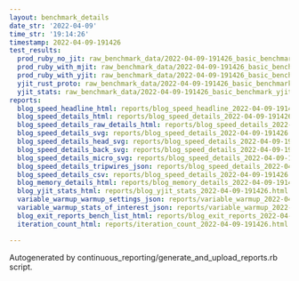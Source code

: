 ```yaml
---
layout: benchmark_details
date_str: '2022-04-09'
time_str: '19:14:26'
timestamp: 2022-04-09-191426
test_results:
  prod_ruby_no_jit: raw_benchmark_data/2022-04-09-191426_basic_benchmark_prod_ruby_no_jit.json
  prod_ruby_with_mjit: raw_benchmark_data/2022-04-09-191426_basic_benchmark_prod_ruby_with_mjit.json
  prod_ruby_with_yjit: raw_benchmark_data/2022-04-09-191426_basic_benchmark_prod_ruby_with_yjit.json
  yjit_rust_proto: raw_benchmark_data/2022-04-09-191426_basic_benchmark_yjit_rust_proto.json
  yjit_stats: raw_benchmark_data/2022-04-09-191426_basic_benchmark_yjit_stats.json
reports:
  blog_speed_headline_html: reports/blog_speed_headline_2022-04-09-191426.html
  blog_speed_details_html: reports/blog_speed_details_2022-04-09-191426.html
  blog_speed_details_raw_details_html: reports/blog_speed_details_2022-04-09-191426.raw_details.html
  blog_speed_details_svg: reports/blog_speed_details_2022-04-09-191426.svg
  blog_speed_details_head_svg: reports/blog_speed_details_2022-04-09-191426.head.svg
  blog_speed_details_back_svg: reports/blog_speed_details_2022-04-09-191426.back.svg
  blog_speed_details_micro_svg: reports/blog_speed_details_2022-04-09-191426.micro.svg
  blog_speed_details_tripwires_json: reports/blog_speed_details_2022-04-09-191426.tripwires.json
  blog_speed_details_csv: reports/blog_speed_details_2022-04-09-191426.csv
  blog_memory_details_html: reports/blog_memory_details_2022-04-09-191426.html
  blog_yjit_stats_html: reports/blog_yjit_stats_2022-04-09-191426.html
  variable_warmup_warmup_settings_json: reports/variable_warmup_2022-04-09-191426.warmup_settings.json
  variable_warmup_stats_of_interest_json: reports/variable_warmup_2022-04-09-191426.stats_of_interest.json
  blog_exit_reports_bench_list_html: reports/blog_exit_reports_2022-04-09-191426.bench_list.html
  iteration_count_html: reports/iteration_count_2022-04-09-191426.html

---
```

Autogenerated by continuous_reporting/generate_and_upload_reports.rb script.
